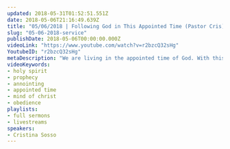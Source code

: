 ```yaml
---
updated: 2018-05-31T01:52:51.551Z
date: 2018-05-06T21:16:49.639Z
title: "05/06/2018 | Following God in This Appointed Time (Pastor Cris)"
slug: "05-06-2018-service"
publishDate: 2018-05-06T00:00:00.000Z
videoLink: "https://www.youtube.com/watch?v=r2bzcQ32sHg"
YoutubeID: "r2bzcQ32sHg"
metaDescription: "We are living in the appointed time of God. With this in mind we must be vigilant and obey the Holy Spirit's leading. God has supernatural things in store for the Body of Christ this year if we prepare ourselves for it."
videoKeywords:
- holy spirit
- prophecy
- annointing
- appointed time
- mind of christ
- obedience
playlists:
- full sermons
- livestreams
speakers:
- Cristina Sosso
---
```

